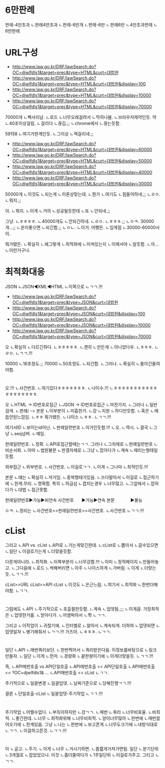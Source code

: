 
# 6만판례
판례-4만초과
ㄴ판례4만초과
ㄴ판례-6만개
ㄴ판례-6만
ㄴ판례6만
ㄴ4만초과판례
ㄴ6만판례

# URL구성
- http://www.law.go.kr/DRF/lawSearch.do?OC=djwlfdls1&target=prec&type=HTML&curt=대법원
- http://www.law.go.kr/DRF/lawSearch.do?OC=djwlfdls1&target=prec&type=HTML&curt=대법원&display=100
- http://www.law.go.kr/DRF/lawSearch.do?OC=djwlfdls1&target=prec&type=HTML&curt=대법원&display=10000
- http://www.law.go.kr/DRF/lawSearch.do?OC=djwlfdls1&target=prec&type=HTML&curt=대법원&display=70000

70000개
ㄴ삑사리남.
ㄴ로드
ㄴ너무오래걸려서
ㄴ막히나봄.
ㄴ브라우저제약인듯.
약
ㄴ40초이상걸림.
ㄴ걸리다
ㄴ끊김.;;
ㄴchrome에서
ㄴ끊는듯함.

59158
ㄴ여기가한계인듯.
ㄴ그이상
ㄴ렉걸리네.;;

- http://www.law.go.kr/DRF/lawSearch.do?OC=djwlfdls1&target=prec&type=HTML&curt=대법원&display=60000
- http://www.law.go.kr/DRF/lawSearch.do?OC=djwlfdls1&target=prec&type=HTML&curt=대법원&display=50000
- http://www.law.go.kr/DRF/lawSearch.do?OC=djwlfdls1&target=prec&type=HTML&curt=대법원&display=40000
- http://www.law.go.kr/DRF/lawSearch.do?OC=djwlfdls1&target=prec&type=HTML&curt=대법원&display=30000

50000개
ㄴ이것도
ㄴ되는게
ㄴ이론상맞는데.
ㄴ뭔가
ㄴ여기도
ㄴ힘들어하네.;;
ㄴㄹㅇ.
ㄴ뭐지.;;

아.
ㄴ뭐지.
ㄴ이게
ㄴ거의
ㄴ성공될듯한데
ㄴ또
ㄴ안되네.;;

그냥.
ㄴㅎㅎㅎㅎ.
ㄴ40000개도
ㄴ안되긴하네.
ㄴㄹㅇ.
ㄴㅎㅎㅎ.;;
ㄴㅇㅋ.
30000개...;;
ㄴ운이좋으면
ㄴ되긴함.;;
ㄴㅇㄴ.
ㄴ이거.
어쨌든.
ㄴ임계점
ㄴ30000-60000사이.

뭐가됐든.
ㄴ확실히
ㄴ왜그렇게
ㄴ최적화에
ㄴ미쳐있는지
ㄴ이제서야
ㄴ알듯함.
ㄴ아...
ㄴ이런거구나.


# 최적화대응
JSON
ㄴJSON◀XML◀HTML
ㄴ이쪽으로
ㄴㄱㄱ.!!!

- http://www.law.go.kr/DRF/lawSearch.do?OC=djwlfdls1&target=prec&type=JSON&curt=대법원
- http://www.law.go.kr/DRF/lawSearch.do?OC=djwlfdls1&target=prec&type=JSON&curt=대법원&display=100
- http://www.law.go.kr/DRF/lawSearch.do?OC=djwlfdls1&target=prec&type=JSON&curt=대법원&display=10000
- http://www.law.go.kr/DRF/lawSearch.do?OC=djwlfdls1&target=prec&type=JSON&curt=대법원&display=70000

오
ㄴ확실히
ㄴ다르긴하다.
ㄴㅎㅎㅎㅎㅎ.
ㄴ괜히
ㄴ만든게
ㄴ아니었다우.
ㄴㅎㅎㅎ.
ㄴㄹㅇ.
ㄴㄱㄱ.!!!


10000
ㄴ16초정도.;;
70000
ㄴ50초정도.
ㄴ되긴함.
ㄴ그러나.
ㄴ확실히
ㄴ줄이긴줄여야함.

#
오.!!!
ㄴ사건번호.
ㄴ여기있다ㅎㅎㅎㅎㅎㅎㅎ.
ㄴ나이수.!!!
ㄴㅎㅎㅎㅎㅎㅎㅎㅎㅎㅎㅎㅎㅎㅎㅎㅎㅎㅎㅎ.

오
ㄴHTML -> ID번호로접근
ㄴJSON -> ID번호로접근
ㄴ마찬가지.
ㄴ그러나
ㄴ일반검색.
ㄴ판례/ -> 본문
ㄴ이부분이
ㄴ미흡한거.
ㄴ걍
ㄴ지원
ㄴ하다만듯함.
ㄴ혹은
ㄴ매듭안된느낌임.
ㄴㅎㅎ
뭐가됐든.
ㄴ나이스
ㄴㅎㅎ.
ㄴㄱㄱ.!!!

여기서ID
ㄴ보이는id아닌.
ㄴ판례일련번호
ㄴ이거인듯함.!!!
ㄴ오.
ㄴ역시.
ㄴ결국
ㄴ그냥
ㄴseq넘버.
ㄴ얘임.


판례일련번호.
ㄴ정확.
ㄴAPI로접근할때는ㄱㄱ.
그러나
ㄴ그자체로
ㄴ판례일련번호
ㄴ비순서화.
ㄴ아마
ㄴ법원불문
ㄴ판결자체로
ㄴ그냥
ㄴ잡아다가
ㄴ계속
ㄴ때리는형태일듯함.

외부접근
ㄴ외부번호.
ㄴ사건번호.
ㄴ이걸로ㄱㄱ.
ㄴ이게
ㄴ그나마
ㄴ최적인듯.!!!

본문
ㄴ얘는
ㄴ확실히
ㄴ저거임.
ㄴ중복형태가있음.
ㄴ쓰다말아서
ㄴ이걸로
ㄴ접근하기에
ㄴ한계.무리.
ㄴ명확함.
특히
ㄴ하급심
ㄴ겹치는경우
ㄴ너무많고.
ㄴ그앞에서
ㄴ잡혀다가
ㄴ대법
ㄴ접근못함.

판례일련번호▶가능▶비연속
사건번호ㅤㅤ▶가능▶연속
본문ㅤㅤㅤㅤ▶불능

ㅇㅋ.
ㄴ정리는
ㄴ사건번호>>판례일련번호>>사건번호.
ㄴ사건번호
ㄴㄱㄱ.!!!

# cList
그리고
ㄴAPI vs. cList
ㄴAPI로
ㄴ가는게맞긴한데.
ㄴcList로
ㄴ뽑아서
ㄴ갈수있으면
ㄴ일단
ㄴ이걸로가는게
ㄴ더맞을듯함.

다른게아니라.
ㄴ최적화.
ㄴ이쪽부분이
ㄴ너무강함.!!!
ㄴ이미
ㄴ정적페이지
ㄴ만들어놓고.
ㄴ그다음에
ㄴ로드
ㄴ싹해버리면
ㄴ아주
ㄴ나이스하게
ㄴ가버림.
ㄴ이게
ㄴ더맞는듯.
ㄴㄱㄱ.!!!

cList>>URL
cList>>API
cList
ㄴ이것도
ㄴ은근느림.
ㄴ여기서
ㄴ최적화
ㄴ한번더해야함.
ㄴㄱㄱ.


#
그럼에도
ㄴAPI
ㄴ주기적으로
ㄴ호출필한듯함.
ㄴ계속
ㄴ업뎃됨.;;;
ㄴ이게큼.
가장최적은
ㄴ업뎃한거를.
ㄴ받아다가.
ㄴ어셈박아서
ㄴ쫙
ㄴㄱㄱ.

그리고
ㄴ이작업이
ㄴ귀찮기에.
ㄴ인터벌로
ㄴ알아서
ㄴ계속되게.
더하여
ㄴ업뎃되면
ㄴ업뎃일자
ㄴ병기해줘서
ㄴㄱㄱ.!!!
가즈아.
ㄴㅎㅎㅎ.
ㄴㄱㄱ.

#
일단
ㄴAPI
ㄴ매번쿼리보단.
ㄴ한번찍어서
ㄴ쿼리받은다음.
이정보를바탕으로
ㄴ링크만들자.
ㄴ일단
ㄴ이게
ㄴ먼저.
ㄴ경량화
ㄴ끝판왕이기에
ㄴ이게더맞을듯.
ㄴㄱㄱ.!!!

즉,
ㄴAPI매번호출 vs API단일호출
ㄴAPI매번호출 << API단일호출
ㄴAPI매번호출 << ?OC=djwlfdls1& ...
ㄴAPI매번호출 << cList
ㄴㄱㄱ.

주기적으로
ㄴ일괄변경
ㄴ일괄업뎃.
ㄴ날짜기준으로
ㄴ당해진행ㄱㄱ.!!!

결론
ㄴ단일호출-cList
ㄴ일괄업뎃-주기작업
ㄴㄱㄱ.!!!
#
주기작업
ㄴ어쩔수없다.
ㄴ부득이하지만
ㄴ걍ㄱㄱ.
ㄴ매번
ㄴ쿼리
ㄴ너무비효율.
ㄴ비최적.
ㄴ좋긴한데.
ㄴ너무
ㄴ최적화위해
ㄴ너무비최적.
ㄴ양이너무많아
ㄴ한번에
ㄴ매번끌어오기에
ㄴ한계있음.
그냥
ㄴ나는
ㄴ한번에
ㄴ보고픈게
ㄴ너무도크기에
ㄴ내방식대로
ㄴㄱㄱ.
ㄴ이걸하고픈것.
ㄴㄱㄱ.!!!
#
아
ㄴ글고.
ㄴ주기.
ㄴ이게
ㄴ너무
ㄴ거시기하면.
ㄴ좀짧게가져가면됨.
일단
ㄴ분기단위
ㄴ3개월로
ㄴ잡았었으나.
이것
ㄴ좀더줄여다가
ㄴ1주일단위
ㄴ이걸로가주고.
그리고
ㄴㄱㄱ.


